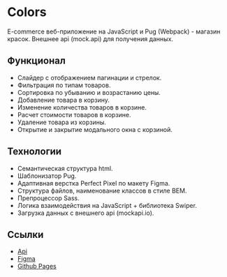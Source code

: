 # Colors

E-commerce веб-приложение на JavaScript и Pug (Webpack) - магазин красок. Внешнее api (mock.api) для получения данных.

## Функционал

- Слайдер с отображением пагинации и стрелок.
- Фильтрация по типам товаров.
- Сортировка по убыванию и возрастанию цены.
- Добавление товара в корзину.
- Изменение количества товаров в корзине.
- Расчет стоимости товаров в корзине.
- Удаление товара из корзины.
- Открытие и закрытие модального окна с корзиной.

## Технологии

- Семантическая структура html.
- Шаблонизатор Pug.
- Адаптивная верстка Perfect Pixel по макету Figma.
- Структура файлов, наименование классов в стиле BEM.
- Препроцессор Sass.
- Логика взаимодействия на JavaScript + библиотека Swiper.
- Загрузка данных с внешнего api (mockapi.io).

## Ссылки

- [Api](https://mockapi.io)
- [Figma](https://www.figma.com/file/qMhAdsVAsaAkfotB13sO8W)
- [Github Pages](https://oleg-kuzmin.github.io/colors)

